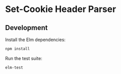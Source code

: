 # Set-Cookie Header Parser

## Development

Install the Elm dependencies:

```sh
npm install
```

Run the test suite:

```sh
elm-test
```

